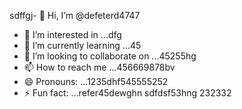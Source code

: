 sdffgj- 👋 Hi, I’m @defeterd4747
- 👀 I’m interested in ...dfg
- 🌱 I’m currently learning ...45
- 💞️ I’m looking to collaborate on ...45255hg
- 📫 How to reach me ...456669878bv
- 😄 Pronouns: ...1235dhf545555252
- ⚡ Fun fact: ...refer45dewghn
sdfdsf53hng
232332
<!---ddd15345
defeterd/defeterd is a ✨ special ✨ repository because its `README.md` (this file) juyappears on your GitHub profile.366bgfjmyj
You can click the Preview link to take a look at your changes.
--->

